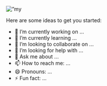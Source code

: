 <p align=”center”>
<img width=”200" height=”200" src=”[https://github.com/Ishan-Sandaruwan/Ishan-Sandaruwan/assets/138509167/9c29e65b-8669-4689-b0ed-f3a39ee43e4c.png" alt=”my banner”>
</p>

Here are some ideas to get you started:

- 🔭 I’m currently working on ...
- 🌱 I’m currently learning ...
- 👯 I’m looking to collaborate on ...
- 🤔 I’m looking for help with ...
- 💬 Ask me about ...
- 📫 How to reach me: ...
- 😄 Pronouns: ...
- ⚡ Fun fact: ...

